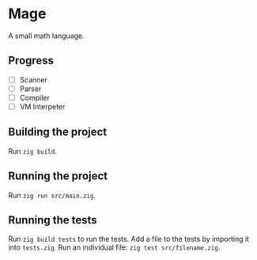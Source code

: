 # Mage

A small math language.

## Progress
- [ ] Scanner
- [ ] Parser
- [ ] Compiler
- [ ] VM Interpeter

## Building the project
Run `zig build`.

## Running the project
Run `zig run src/main.zig`.

## Running the tests
Run `zig build tests` to run the tests. Add a file to the tests by importing it into `tests.zig`. Run an individual file: `zig test src/filename.zig`.
